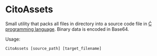 CitoAssets
==========
Small utility that packs all files in directory into a source code file in [Ć programming language](http://cito.sourceforge.net/). Binary data is encoded in Base64.

Usage:

    CitoAssets [source_path] [target_filename]
